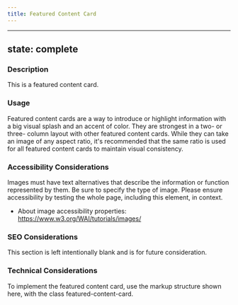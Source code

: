```yaml
---
title: Featured Content Card
---
```


---
state: complete
---

### Description
This is a featured content card.

### Usage
Featured content cards are a way to introduce or highlight information with a big visual splash and an accent of color. They are strongest in a two- or three- column layout with other featured content cards. While they can take an image of any aspect ratio, it's recommended that the same ratio is used for all featured content cards to maintain visual consistency. 

### Accessibility Considerations
Images must have text alternatives that describe the information or function represented by them. Be sure to specify the type of image. Please ensure accessibility by testing the whole page, including this element, in context.

* About image accessibility properties: https://www.w3.org/WAI/tutorials/images/

### SEO Considerations
This section is left intentionally blank and is for future consideration.

### Technical Considerations
To implement the featured content card, use the markup structure shown here, with the class featured-content-card.
